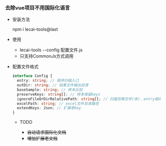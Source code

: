 ### 去除vue项目不用国际化语言

* 安装方法

  npm i lecai-tools@last

* 使用

  * lecai-tools --config 配置文件.js
  * 只支持CommonJs方式调用

* 配置文件格式

  ```typescript
  interface Config {
    entry: string; // 程序扫描入口
    outDir: string; // 结果文件输出目录
    baseSample: string; // 样本比较
    preserveKeys: string[]; // 样本保留keys
    ignoreFileOrDirRelativePath: string[]; // 扫描忽略文件(夹)，entry相对路径
    excelPath: string; // excel文件目录路径
    extendKeys: Json; // 扩展老key
  }
  ```

  * TODO

    * ~~自动请求国际化文档~~
    * ~~增加扩展老文档~~